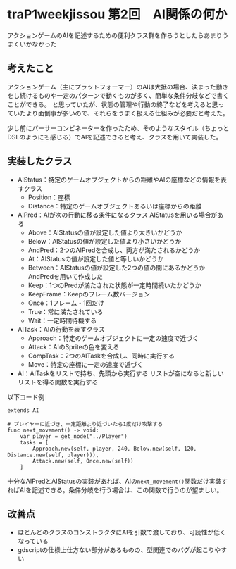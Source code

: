 # traP1weekjissou 第2回　AI関係の何か

アクションゲームのAIを記述するための便利クラス群を作ろうとしたらあまりうまくいかなかった

## 考えたこと

アクションゲーム（主にプラットフォーマー）のAIは大抵の場合、決まった動きをし続けるものや一定のパターンで動くものが多く、簡単な条件分岐などで書くことができる。
と思っていたが、状態の管理や行動の終了などを考えると思っていたより面倒事が多いので、それらをうまく扱える仕組みが必要だと考えた。

少し前にパーサーコンビネーターを作ったため、そのようなスタイル（ちょっとDSLのようにも感じる）でAIを記述できると考え、クラスを用いて実装した。

## 実装したクラス

- AIStatus：特定のゲームオブジェクトからの距離やAIの座標などの情報を表すクラス
  - Position：座標
  - Distance：特定のゲームオブジェクトあるいは座標からの距離
- AIPred：AIが次の行動に移る条件になるクラス AIStatusを用いる場合がある
  - Above：AIStatusの値が設定した値より大きいかどうか
  - Below：AIStatusの値が設定した値より小さいかどうか
  - AndPred：2つのAIPredを合成し、両方が満たされるかどうか
  - At：AIStatusの値が設定した値と等しいかどうか
  - Between：AIStatusの値が設定した2つの値の間にあるかどうか AndPredを用いて作成した
  - Keep：1つのPredが満たされた状態が一定時間続いたかどうか
  - KeepFrame：Keepのフレーム数バージョン
  - Once：1フレーム・1回だけ
  - True：常に満たされている
  - Wait：一定時間待機する
- AITask：AIの行動を表すクラス
  - Approach：特定のゲームオブジェクトに一定の速度で近づく
  - Attack：AIのSpriteの色を変える
  - CompTask：2つのAITaskを合成し、同時に実行する
  - Move：特定の座標に一定の速度で近づく
- AI：AITaskをリストで持ち、先頭から実行する リストが空になると新しいリストを得る関数を実行する

以下コード例
```gdscript
extends AI

# プレイヤーに近づき、一定距離より近づいたら1度だけ攻撃する
func next_movement() -> void:
	var player = get_node("../Player")
	tasks = [
		Approach.new(self, player, 240, Below.new(self, 120, Distance.new(self, player))),
		Attack.new(self, Once.new(self))
	]
```

十分なAIPredとAIStatusの実装があれば、AIの`next_movement()`関数だけ実装すればAIを記述できる。条件分岐を行う場合は、この関数で行うのが望ましい。

## 改善点

- ほとんどのクラスのコンストラクタにAIを引数で渡しており、可読性が低くなっている
- gdscriptの仕様上仕方ない部分があるものの、型関連でのバグが起こりやすい
